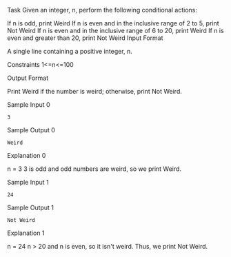 Task
Given an integer, n, perform the following conditional actions:

If n is odd, print Weird
If n is even and in the inclusive range of 2 to 5, print Not Weird
If n is even and in the inclusive range of 6 to 20, print Weird
If n is even and greater than 20, print Not Weird
Input Format

A single line containing a positive integer, n.

Constraints
1<=n<=100

Output Format

Print Weird if the number is weird; otherwise, print Not Weird.

Sample Input 0
```
3
```
Sample Output 0
```
Weird
```
Explanation 0

n = 3
3 is odd and odd numbers are weird, so we print Weird.

Sample Input 1
```
24
```
Sample Output 1
```
Not Weird
```
Explanation 1

n = 24
n > 20 and n is even, so it isn't weird. Thus, we print Not Weird.